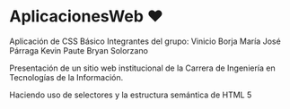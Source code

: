 # AplicacionesWeb ♥
Aplicación de CSS Básico
Integrantes del grupo:
Vinicio Borja
María José Párraga
Kevin Paute
Bryan Solorzano

Presentación de un sitio web institucional de la Carrera de Ingeniería en Tecnologías de la Información.

Haciendo uso de selectores y la estructura semántica de HTML 5 
